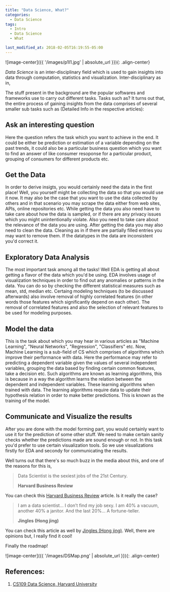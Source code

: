 ```yaml
---
title: "Data Science, What?"
categories:
  - Data Science
tags:
  - Intro
  - Data Science
  - What

last_modified_at: 2018-02-05T16:19:55-05:00
---
```


![image-center]({{ '/images/p1I1.jpg' | absolute_url }}){: .align-center}

*Data Science* is an inter-disciplinary field which is used to gain insights into data through computation, statistics and visualization. Inter-disciplinary as in,

The stuff present in the background are the popular softwares and frameworks use to carry out different tasks. Tasks such as? It turns out that, the entire process of gaining insights from the data comprises of several smaller sub tasks such as (Detailed Info in the respective articles):

## Ask an interesting question

Here the question refers the task which you want to achieve in the end. It could be either be prediction or estimation of a variable depending on the past trends, it could also be a particular business question which you want to find an answer of like consumer resoponse for a particular product, grouping of consumers for different products etc.

## Get the Data

In order to derive insigts, you would certainly need the data in the first place! Well, you yourself might be collecting the data so that you would use it now. It may also be the case that you want to use the data collected by others and in that scenario you may scrape the data either from web sites, APIs, online repositories etc. While getting the data you also need have to take care about how the data is sampled, or if there are any privacy issues which you might unintentionally violate. Also you need to take care about the relevance of the data you are using. After getting the data you may also need to clean the data. Cleaning as in if there are partially filled entries you may want to remove them. If the datatypes in the data are inconsistent you'd correct it. 

## Exploratory Data Analysis

The most important task among all the tasks! Well EDA is getting all about getting a flavor of the data which you'd be using. EDA involves usage of visualization techniques in order to find out any anomalies or patterns in the data. You can do so by checking the different statistical measures such as mean, std, median etc. Certaing modeling techniques (to be discussed afterwards) also involve removal of highly correlated features (in other words those features which significantly depend on each other). The removal of correlated features and also the selection of relevant features to be used for modeling purposes.

## Model the data

This is the task about which you may hear in various articles as "Machine Learning", "Neural Networks", "Regression", "Classifiers" etc. Now, Machine Learning is a sub-field of CS which comprises of algorithms which improve their performance with data. Here the performance may refer to predicting a dependent variable given the values of several independent variables, grouping the data based by finding certain common features, take a decision etc. Such algorithms are known as learning algorithms, this is because in a way the algorithm learns the relation between the dependent and independent variables. These learning algorithms when trained with data. The learning algorithms require data to update their hypothesis relation in order to make better predictions. This is known as the training of the model.

## Communicate and Visualize the results

After you are done with the model forming part, you would certainly want to use it for the prediction of some other stuff. We need to make certain sanity checks whether the predictions made are sound enough or not. In this task you'd prefer to use certain visualization tools. So we use visualizations firstly for EDA and secondy for communicating the results.

Well turns out that there's so much buzz in the media about this, and one of the reasons for this is,

> Data Scientist is the sexiest jobs of the 21st Century.
>
> <footer><strong>Harvard Business Review</strong></footer>

You can check this [Harvard Business Review](https://hbr.org/2012/10/data-scientist-the-sexiest-job-of-the-21st-century) article. Is it really the case? 

> I am a data scientist…
I don’t find my job sexy.
I am 40% a vacuum, another 40% a janitor.
And the last 20%… A fortune-teller.
>
> <footer><strong>Jingles (Hong jing)</strong></footer>

You can check this article as well by [Jingles (Hong jing)](https://towardsdatascience.com/data-scientist-the-dirtiest-job-of-the-21st-century-7f0c8215e845). Well, there are opinions but, I really find it cool!

Finally the roadmap!

![image-center]({{ '/images/DSMap.png' | absolute_url }}){: .align-center}

## References:

1. [CS109 Data Science, Harvard University](https://cs109.github.io/2015/index.html "Lectures")
